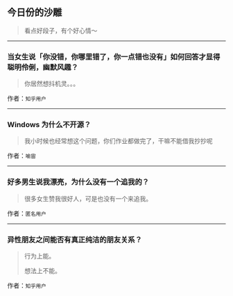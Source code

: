 ## 今日份的沙雕

> 看点好段子，有个好心情～


 
---

### 当女生说「你没错，你哪里错了，你一点错也没有」如何回答才显得聪明伶俐，幽默风趣？

> 你居然想抖机灵。。。


作者：`知乎用户`

---

### Windows 为什么不开源？

> 我小时候也经常想这个问题，你们作业都做完了，干嘛不能借我抄抄呢


作者：`喻宙`

---

### 好多男生说我漂亮，为什么没有一个追我的？

> 很多女生赞我很好人，可是也没有一个来追我。


作者：`匿名用户`

---

### 异性朋友之间能否有真正纯洁的朋友关系？

> 行为上能。
> 
> 想法上不能。


作者：`知乎用户`